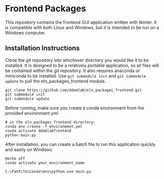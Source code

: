 # Frontend Packages

This repository contains the frontend GUI application written with tkinter. It is compatible with both Linux and Windows, but it is intended to be run on a Windows computer.

## Installation Instructions

Clone the git repository into whichever directory you would like it to be installed. It is designed to be a relatively portable application, so all files will be contained within the git repository. It also requires anaconda or miniconda to be installed. Use `git submodule init` and `git submodule update` to pull the eln_packages_frontend module.

```
git clone https://github.com/ddomlab/eln_packages_frontend.git
git submodule init
git submodule update
```

Before running, make sure you create a conda environment from the provided environment.yml

```
# in the eln_packages_frontend directory:
conda env create -f environment.yml
conda activate ddomlabfrontend
python main.py
```

After installation, you can create a batch file to run this application quickly and easily on Windows

```
@echo off
conda activate your_environment_name

C:\Path\To\Conda\env\python.exe main.py
```